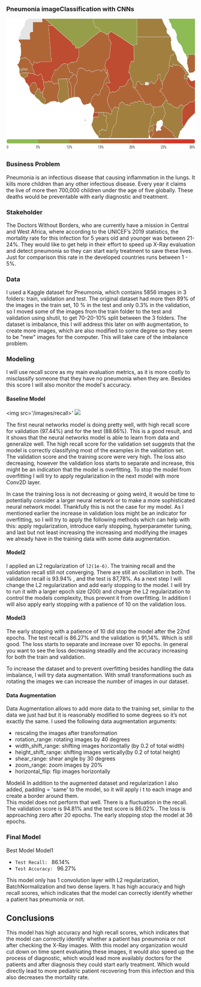 ### Pneumonia imageClassification with CNNs

<img width=700 height=350 src='/images/africa.png'>

### Business Problem
Pneumonia is an infectious disease that causing inflammation in the lungs. It kills more children than any other infectious disease. Every year it claims the live of more then 700,000 children under the age of five globally. These deaths would be preventable with early diagnostic and treatment.

### Stakeholder
The Doctors Without Borders, who are currently have a mission in Central and West Africa, where according to the UNICEF’s 2019 statistics, the mortality rate for this infection for 5 years old and younger was between 21-24%. They would like to get help in their effort to speed up X-Ray evaluation and detect pneumonia so they can start early treatment to save these lives. Just for comparison this rate in the developed countries runs between 1 - 5%.

### Data
I used a Kaggle dataset for Pneumonia, which contains 5856 images in 3 folders: train, validation and test. The original dataset had more then 89% of the images in the train set, 10 % in the test and only 0.3% in the validation, so I  moved some of the images from the train folder to the test and validation using shutil, to get 70-20-10% split between the 3 folders.
The dataset is imbalance, this I will address this later on with augmentation, to create more images, which are also modified to some degree  so they seem to be "new" images for the computer. This will take care of the imbalance problem.

### Modeling
I will use recall score as my main evaluation metrics, as it is more costly to misclassify someone that they have no pneumonia when they are. Besides this score I will also monitor the model's accuracy.

#### Baseline Model
<img src='/images/recall>'
<img src='/images/accuracy'>

The first neural networks model is doing pretty well, with high recall score for validation (97.44%) and for the test (88.66%). This is a good result, and it shows that the neural networks model is able to learn from data and generalize well. The high recall score for the validation set suggests that the model is correctly classifying most of the examples in the validation set.
The validation score and the training score were very high. The loss also decreasing, however the validation loss starts to separate and increase, this might be an indication that the model is overfitting. To stop the model from overfitting I will try to apply regularization in the next model with more Conv2D layer.

In case the training loss is not decreasing or going weird, it would be time to potentially consider a larger neural network or to make a more sophisticated neural network model. Thankfully this is not the case for my model. As I mentioned earlier the increase in validation loss might be an indicator for overfitting, so I will try to apply the following methods which can help with this: apply regularization, introduce early stopping, hyperparameter tuning, and last but not least increasing the increasing and modifying the images we already have in the training data with some data augmentation.

#### Model2
I applied an L2 regularization of  `l2(1e-6)`.
The training recall and the validation recall still not converging. There are still an oscillation in both. The validation recall is 93.94% , and the test is 87,78%.
As a next step I will change the L2 regularization and add early stopping to the model.
I will try to run it with a larger epoch size (200) and change the L2 regularization to control the models complexity, thus prevent it from overfitting. In addition I will also apply early stopping with a patience of 10 on the validation loss.

#### Model3
The early stopping with a patience of 10 did stop the model after the 22nd epochs.
The test recall is 86.27% and the validation is 91,14%. Which is still good. The loss starts to separate and increase over 10 epochs. In general you want to see the loss decreasing steadily and the accuracy increasing for both the train and validation.

To increase the dataset and to prevent overfitting besides handling the data imbalance, I will try data augmentation. With small transformations such as rotating the images we can increase the number of images in our dataset.

#### Data Augmentation
Data Augmentation allows to add more data to the training set, similar to the data we just had but it is reasonably modified to some degrees so it’s not exactly the same. I used the following data augmentation arguments:
- rescaling the images after transformation
- rotation_range: rotating images by 40 degrees
- width_shift_range: shifting images horizontally (by 0.2 of total width)
- height_shift_range: shifting images vertically(by 0.2 of total height)
- shear_range: shear angle by 30 degrees
- zoom_range: zoom images by 20%
- horizontal_flip: flip images horizontally

Model4
In addition to the  augmented dataset and regularization I also added, padding = 'same' to the model, so it will apply i t to each image and create a border around them.  
This model does not perform that well. There is a fluctuation in the  recall. The validation score is 94.81% and the test score is 86.02% . The loss is approaching zero after 20 epochs. The early stopping stop the model at 36 epochs.

### Final Model
Best Model
Model1
* `Test Recall: `  86.14%
* `Test Accuracy: ` 96.27%

This model only has 1 convolution layer with L2 regularization, BatchNormalization and two dense layers. It has high accuracy and high recall scores, which indicates that the model can correctly identify whether a patient has pneumonia or not.

## Conclusions
This model has high accuracy and high recall scores, which indicates that the model can correctly identify whether a patient has pneumonia or not after checking the X-Ray images.
With this model any organization would cut down on time spent evaluating these images, it would also speed up the process of diagnostic, which would lead more availably doctors for the patients and after diagnosis they could start early treatment. Which would directly lead to more pediatric patient recovering from this infection and this also decreases the mortality rate.
